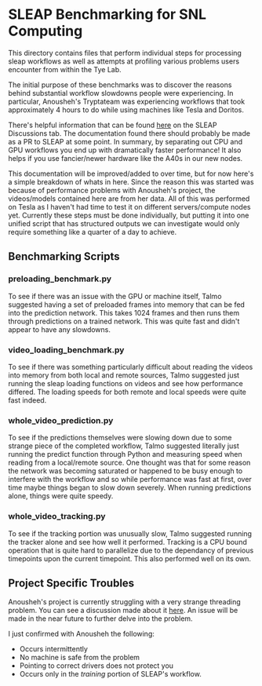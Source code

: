 # SLEAP Benchmarking for SNL Computing

This directory contains files that perform individual steps for processing sleap workflows as well as attempts at profiling various problems users encounter from within the Tye Lab.

The initial purpose of these benchmarks was to discover the reasons behind substantial workflow slowdowns people were experiencing. In particular, Anousheh's Tryptateam was experiencing workflows that took approximately 4 hours to do while using machines like Tesla and Doritos.

There's helpful information that can be found [here](https://github.com/talmolab/sleap/discussions/833) on the SLEAP Discussions tab. The documentation found there should probably be made as a PR to SLEAP at some point. In summary, by separating out CPU and GPU workflows you end up with dramatically faster performance! It also helps if you use fancier/newer hardware like the A40s in our new nodes.

This documentation will be improved/added to over time, but for now here's a simple breakdown of whats in here. Since the reason this was started was because of performance problems with Anousheh's project, the videos/models contained here are from her data. All of this was performed on Tesla as I haven't had time to test it on different servers/compute nodes yet. Currently these steps must be done individually, but putting it into one unified script that has structured outputs we can investigate would only require something like a quarter of a day to achieve.

## Benchmarking Scripts

### preloading_benchmark.py

To see if there was an issue with the GPU or machine itself, Talmo suggested having a set of preloaded frames into memory that can be fed into the prediction network. This takes 1024 frames and then runs them through predictions on a trained network. This was quite fast and didn't appear to have any slowdowns.

### video_loading_benchmark.py

To see if there was something particularly difficult about reading the videos into memory from both local and remote sources, Talmo suggested just running the sleap loading functions on videos and see how performance differed. The loading speeds for both remote and local speeds were quite fast indeed.

### whole_video_prediction.py

To see if the predictions themselves were slowing down due to some strange piece of the completed workflow, Talmo suggested literally just running the predict function through Python and measuring speed when reading from a local/remote source. One thought was that for some reason the network was becoming saturated or happened to be busy enough to interfere with the workflow and so while performance was fast at first, over time maybe things began to slow down severely. When running predictions alone, things were quite speedy.

### whole_video_tracking.py

To see if the tracking portion was unusually slow, Talmo suggested running the tracker alone and see how well it performed. Tracking is a CPU bound operation that is quite hard to parallelize due to the dependancy of previous timepoints upon the current timepoint. This also performed well on its own.

## Project Specific Troubles

Anousheh's project is currently struggling with a very strange threading problem. You can see a discussion made about it [here](https://github.com/talmolab/sleap/discussions/894#discussioncomment-3329101).  An issue will be made in the near future to further delve into the problem.

I just confirmed with Anousheh the following:
- Occurs intermittently
- No machine is safe from the problem
- Pointing to correct drivers does not protect you
- Occurs only in the *training* portion of SLEAP's workflow.



